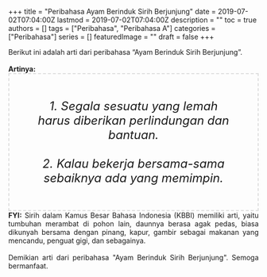 +++
title = "Peribahasa Ayam Berinduk Sirih Berjunjung"
date = 2019-07-02T07:04:00Z
lastmod = 2019-07-02T07:04:00Z
description = ""
toc = true
authors = []
tags = ["Peribahasa", "Peribahasa A"]
categories = ["Peribahasa"]
series = []
featuredImage = ""
draft = false
+++

<div dir="ltr" style="text-align: left;" trbidi="on"><div style="text-align: justify;">Berikut ini adalah arti dari peribahasa “Ayam Berinduk Sirih Berjunjung”.</div><br /><div style="text-align: justify;"><b>Artinya:</b></div><div style="border: 2px dashed #ddd; font-size: 24px; height: auto; margin: 0 auto; padding: 50px; text-align: center; width: auto;"><i>1. Segala sesuatu yang lemah harus diberikan perlindungan dan bantuan.<br /><br />2. Kalau bekerja bersama-sama sebaiknya ada yang memimpin.</i></div><div style="text-align: justify;"><b>FYI:</b> Sirih dalam Kamus Besar Bahasa Indonesia (KBBI) memiliki arti, yaitu tumbuhan merambat di pohon lain, daunnya berasa agak pedas, biasa dikunyah bersama dengan pinang, kapur, gambir sebagai makanan yang mencandu, penguat gigi, dan sebagainya.<br /><br /></div><div style="text-align: justify;">Demikian arti dari peribahasa "Ayam Berinduk Sirih Berjunjung". Semoga bermanfaat.</div></div>
